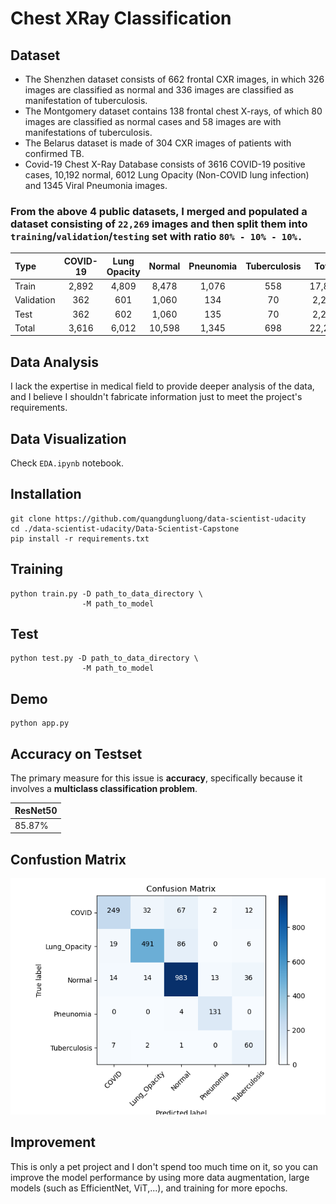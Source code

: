 # Chest XRay Classification

## Dataset
* The Shenzhen dataset consists of 662 frontal CXR images, in which 326 images are classified as normal and 336 images are classified as manifestation of tuberculosis.
* The Montgomery dataset contains 138 frontal chest X-rays, of which 80 images are classified as normal cases and 58 images are with manifestations of tuberculosis.
* The Belarus dataset is made of 304 CXR images of patients with confirmed TB.
* Covid-19 Chest X-Ray Database consists of 3616 COVID-19 positive cases, 10,192 normal, 6012 Lung Opacity (Non-COVID lung infection) and 1345 Viral Pneumonia images.

### From the above 4 public datasets, I merged and populated a dataset consisting of `22,269` images and then split them into `training`/`validation`/`testing` set with ratio `80% - 10% - 10%.`


| Type          | COVID-19 | Lung Opacity | Normal | Pneunomia | Tuberculosis | Total |
| :-            | :-:      | :-:          | :-:    | :-:       | :-:          | :-:   | 
| Train         | 2,892    | 4,809        | 8,478  | 1,076     | 558          | 17,813|
| Validation    | 362      | 601          | 1,060  | 134       | 70           | 2,227 |
| Test          | 362      | 602          | 1,060  | 135       | 70           | 2,229 |
| Total         | 3,616    | 6,012        | 10,598 | 1,345     | 698          | 22,269|

## Data Analysis
I lack the expertise in medical field to provide deeper analysis of the data, and I believe I shouldn't fabricate information just to meet the project's requirements.

## Data Visualization
Check `EDA.ipynb` notebook.

## Installation
```
git clone https://github.com/quangdungluong/data-scientist-udacity
cd ./data-scientist-udacity/Data-Scientist-Capstone
pip install -r requirements.txt
```

## Training
```
python train.py -D path_to_data_directory \
                -M path_to_model
```

## Test
```
python test.py -D path_to_data_directory \
                -M path_to_model
```
## Demo
```
python app.py
```

## Accuracy on Testset
The primary measure for this issue is **accuracy**, specifically because it involves a **multiclass classification problem**.

| ResNet50 |
|---|
| 85.87% |

## Confustion Matrix
![confusion-matrix](./static/img/confusion_matrix.png)

## Improvement
This is only a pet project and I don't spend too much time on it, so you can improve the model performance by using more data augmentation, large models (such as EfficientNet, ViT,...), and training for more epochs.
